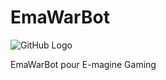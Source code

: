 # EmaWarBot

![GitHub Logo](https://media.discordapp.net/attachments/860198153047113789/860198259732643870/tmp.png)

EmaWarBot pour E-magine Gaming

